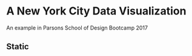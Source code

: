 # A New York City Data Visualization
An example in Parsons School of Design Bootcamp 2017    

## Static
